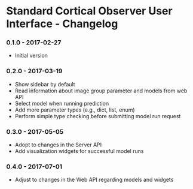 # Standard Cortical Observer User Interface - Changelog

### 0.1.0 - 2017-02-27

* Initial version

### 0.2.0 - 2017-03-19

* Show sidebar by default
* Read information about image group parameter and models from web API
* Select model when running prediction
* Add more parameter types (e.g., dict, list, enum)
* Perform simple type checking before submitting model run request

### 0.3.0 - 2017-05-05

* Adopt to changes in the Server API
* Add visualization widgets for successful model runs

### 0.4.0 - 2017-07-01

* Adjust to changes in the Web API regarding models and widgets
